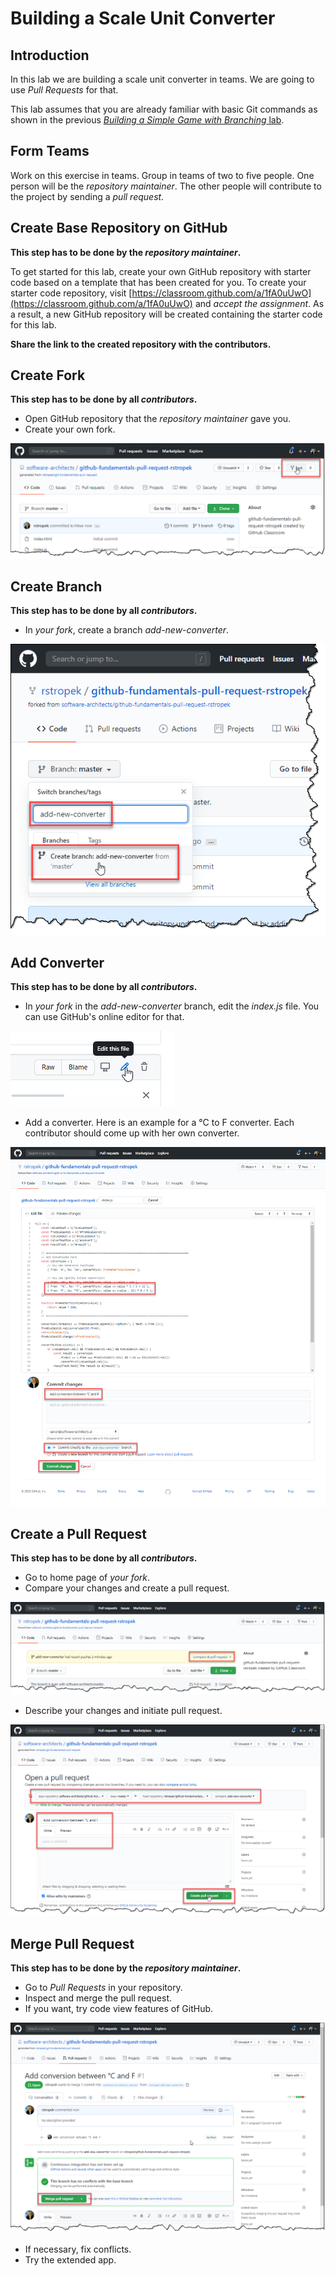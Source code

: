 # Building a Scale Unit Converter

## Introduction

In this lab we are building a scale unit converter in teams. We are going to use *Pull Requests* for that.

This lab assumes that you are already familiar with basic Git commands as shown in the previous [*Building a Simple Game with Branching* lab](0050-branching.md).

## Form Teams

Work on this exercise in teams. Group in teams of two to five people. One person will be the *repository maintainer*. The other people will contribute to the project by sending a *pull request*.

## Create Base Repository on GitHub

**This step has to be done by the *repository maintainer*.**

To get started for this lab, create your own GitHub repository with starter code based on a template that has been created for you. To create your starter code repository, visit [https://classroom.github.com/a/1fA0uUwO](https://classroom.github.com/a/1fA0uUwO) and *accept the assignment*. As a result, a new GitHub repository will be created containing the starter code for this lab.

**Share the link to the created repository with the contributors.**

## Create Fork

**This step has to be done by all *contributors*.**

* Open GitHub repository that the *repository maintainer* gave you.
* Create your own fork.

![Create Fork](0060-github-flow/create-fork.png)

## Create Branch

**This step has to be done by all *contributors*.**

* In *your fork*, create a branch *add-new-converter*.

![Create Branch](0060-github-flow/create-branch.png)

## Add Converter

**This step has to be done by all *contributors*.**

* In *your fork* in the *add-new-converter* branch, edit the *index.js* file. You can use GitHub's online editor for that.

![Edit index.js](0060-github-flow/edit-online.png)

* Add a converter. Here is an example for a °C to F converter. Each contributor should come up with her own converter.

![Add converter](0060-github-flow/add-converter.png)

## Create a Pull Request

**This step has to be done by all *contributors*.**

* Go to home page of *your fork*.
* Compare your changes and create a pull request.

![Compare and pull request](0060-github-flow/compare-and-pull-request.png)

* Describe your changes and initiate pull request.

![Create pull request](0060-github-flow/create-pull-request.png)

## Merge Pull Request

**This step has to be done by the *repository maintainer*.**

* Go to *Pull Requests* in your repository.
* Inspect and merge the pull request.
* If you want, try code view features of GitHub.

![Merge pull request](0060-github-flow/merge-pull-request.png)

* If necessary, fix conflicts.
* Try the extended app.

